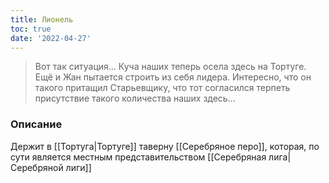 ```yaml
---
title: Лионель
toc: true
date: '2022-04-27'
---
```

>Вот так ситуация... Куча наших теперь осела здесь на Тортуге. Ещё и Жан пытается строить из себя лидера. Интересно, что он такого притащил Старьевщику, что тот согласился терпеть присутствие такого количества наших здесь...

### Описание
Держит в [[Тортуга|Тортуге]] таверну [[Серебряное перо]], которая, по сути является местным представительством [[Серебряная лига|Серебряной лиги]]